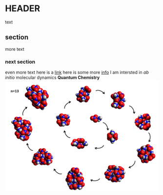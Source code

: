 # HEADER
text
## section
more text
### next section
even more text
here is a [link](https://engfac.cooper.edu/topper)
here is some more [info](info.txt)
I am intersted in *ab initio* molecular dynamics
**Quantum  Chemistry**
![Ammonium Nitrate clusters as a function of size](clusterspic.png)

